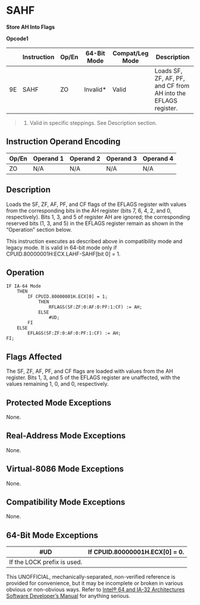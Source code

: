 # SAHF

**Store AH Into Flags**

**Opcode1**

|     | Instruction | Op/En | 64-Bit Mode | Compat/Leg Mode | Description                                                    |
| --- | ----------- | ----- | ----------- | --------------- | -------------------------------------------------------------- |
| 9E  | SAHF        | ZO    | Invalid\*   | Valid           | Loads SF, ZF, AF, PF, and CF from AH into the EFLAGS register. |

> 1. Valid in specific steppings. See Description section.

## Instruction Operand Encoding

| Op/En | Operand 1 | Operand 2 | Operand 3 | Operand 4 |
| ----- | --------- | --------- | --------- | --------- |
| ZO    | N/A       | N/A       | N/A       | N/A       |

## Description

Loads the SF, ZF, AF, PF, and CF flags of the EFLAGS register with values from the corresponding bits in the AH register (bits 7, 6, 4, 2, and 0, respectively). Bits 1, 3, and 5 of register AH are ignored; the corresponding reserved bits (1, 3, and 5) in the EFLAGS register remain as shown in the “Operation” section below.

This instruction executes as described above in compatibility mode and legacy mode. It is valid in 64-bit mode only if CPUID.80000001H:ECX.LAHF-SAHF[bit 0] = 1.

## Operation

```
IF IA-64 Mode
    THEN
        IF CPUID.80000001H.ECX[0] = 1;
            THEN
                RFLAGS(SF:ZF:0:AF:0:PF:1:CF) := AH;
            ELSE
                #​​​UD;
        FI
    ELSE
        EFLAGS(SF:ZF:0:AF:0:PF:1:CF) := AH;
FI;

```

## Flags Affected

The SF, ZF, AF, PF, and CF flags are loaded with values from the AH register. Bits 1, 3, and 5 of the EFLAGS register are unaffected, with the values remaining 1, 0, and 0, respectively.

## Protected Mode Exceptions

None.

## Real-Address Mode Exceptions

None.

## Virtual-8086 Mode Exceptions

None.

## Compatibility Mode Exceptions

None.

## 64-Bit Mode Exceptions

| #​​​UD                      | If CPUID.80000001H.ECX[0] = 0. |
| --------------------------- | ------------------------------ |
| If the LOCK prefix is used. |

This UNOFFICIAL, mechanically-separated, non-verified reference is provided for convenience, but it may be
incomplete or broken in various obvious or non-obvious
ways. Refer to [Intel® 64 and IA-32 Architectures Software Developer’s Manual](https://software.intel.com/en-us/download/intel-64-and-ia-32-architectures-sdm-combined-volumes-1-2a-2b-2c-2d-3a-3b-3c-3d-and-4) for anything serious.
